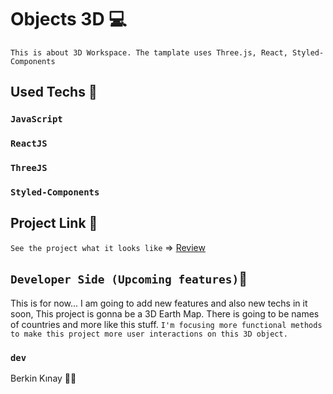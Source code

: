 # Objects 3D 💻
`This is about 3D Workspace. The tamplate uses Three.js, React, Styled-Components`

## Used Techs 🥰

### `JavaScript`
### `ReactJS`
### `ThreeJS`
### `Styled-Components`

## Project Link 🔭

`See the project what it looks like` => [Review](https:)

## `Developer Side (Upcoming features)`💫
This is for now...  I am going to add new features and also new techs in it soon, This project is gonna be a 3D Earth Map. There is going to be names of countries and more like this stuff. `I'm focusing more functional methods to make this project more user interactions on this 3D object.`

### `dev`
Berkin Kınay 👨‍💻
